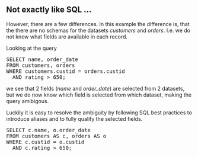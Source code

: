 ## Not exactly like SQL ...

However, there are a few differences. In this example the difference is, that
the there are no schemas for the datasets *customers* and *orders*. I.e. we do
not know what fields are available in each record.

Looking at the query
<pre>
SELECT name, order_date
FROM customers, orders
WHERE customers.custid = orders.custid
  AND rating > 650;
</pre>

we see that 2 fields (*name* and *order_date*) are selected from 2 datasets,
but we do now know which field is selected from which dataset, making the
query amibigous.

Luckily it is easy to resolve the ambiguity by following SQL best practices to
introduce aliases and to fully qualify the selected fields.

<pre id="example">
SELECT c.name, o.order_date
FROM customers AS c, orders AS o
WHERE c.custid = o.custid
  AND c.rating > 650;
</pre>
